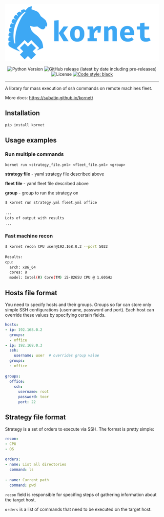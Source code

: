 ![](docs/logo/full_logo.svg)

<p align="center">
  <img src="https://img.shields.io/badge/python-3.9+-blue.svg" alt="Python Version">
  <img alt="GitHub release (latest by date including pre-releases)" src="https://img.shields.io/github/v/release/subatiq/kornet?include_prereleases">
  <img src="https://img.shields.io/github/license/subatiq/kornet.svg" alt="License">
  <a href="https://github.com/psf/black"><img alt="Code style: black" src="https://img.shields.io/badge/code%20style-black-000000.svg"></a>
</p>

---
A library for mass execution of ssh commands on remote machines fleet. 

More docs: https://subatiq.github.io/kornet/

## Installation

```bash
pip install kornet
```

## Usage examples

### Run multiple commands

```
kornet run <strategy_file.yml> <fleet_file.yml> <group>
```

**strategy file** - yaml strategy file described above

**fleet file** - yaml fleet file described above

**group** - group to run the strategy on

```bash
$ kornet run strategy.yml fleet.yml office

...
Lots of output with results
...
```

### Fast machine recon

```bash
$ kornet recon CPU user@192.168.0.2 --port 5022

Results:
cpu:
  arch: x86_64
  cores: 8
  model: Intel(R) Core(TM) i5-8265U CPU @ 1.60GHz
```

## Hosts file format

You need to specify hosts and their groups. Groups so far can store only simple SSH configurations (username, password and port). Each host can override these values by specifying certain fields.

```yaml
hosts:
- ip: 192.168.0.2
  groups: 
  - office
- ip: 192.168.0.3
  ssh:
    username: user  # overrides group value
  groups:
  - office

groups:
  office:
    ssh:
      username: root
      password: toor
      port: 22

```

## Strategy file format

Strategy is a set of orders to execute via SSH. The format is pretty simple:

```yaml
recon:
- CPU
- OS

orders:
- name: List all directories
  command: ls

- name: Current path
  command: pwd
```

`recon` field is responsible for specifing steps of gathering information about the target host.

`orders` is a list of commands that need to be executed on the target host.
